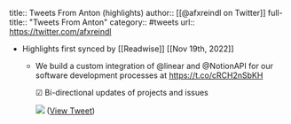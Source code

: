 title:: Tweets From Anton (highlights)
author:: [[@afxreindl on Twitter]]
full-title:: "Tweets From Anton"
category:: #tweets
url:: https://twitter.com/afxreindl

- Highlights first synced by [[Readwise]] [[Nov 19th, 2022]]
	- We build a custom integration of  @linear and @NotionAPI for our software development processes at https://t.co/cRCH2nSbKH
	  
	  ☑ Bi-directional updates of projects and issues 
	  
	  ![](https://pbs.twimg.com/media/E3YSAbHWYAcW9S8.png) ([View Tweet](https://twitter.com/afxreindl/status/1402328305832022016))